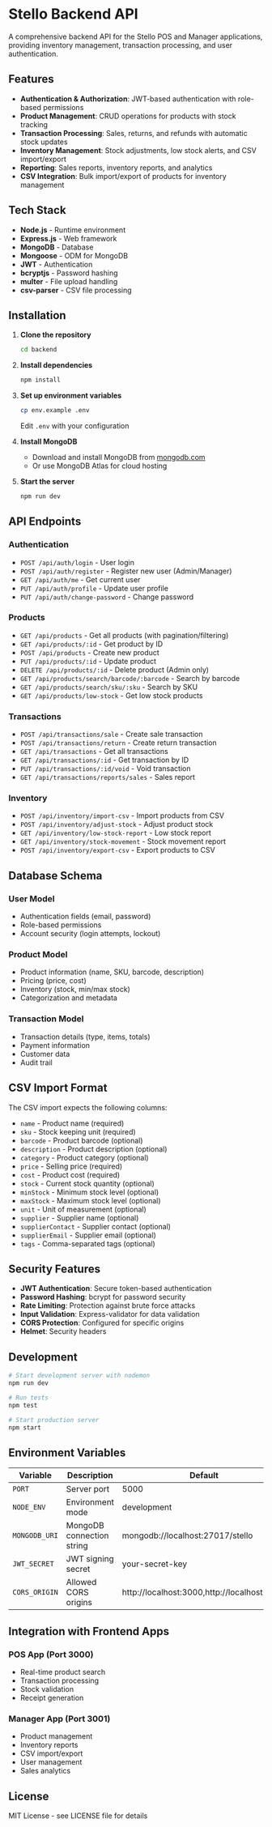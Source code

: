 # Stello Backend API

A comprehensive backend API for the Stello POS and Manager applications, providing inventory management, transaction processing, and user authentication.

## Features

- **Authentication & Authorization**: JWT-based authentication with role-based permissions
- **Product Management**: CRUD operations for products with stock tracking
- **Transaction Processing**: Sales, returns, and refunds with automatic stock updates
- **Inventory Management**: Stock adjustments, low stock alerts, and CSV import/export
- **Reporting**: Sales reports, inventory reports, and analytics
- **CSV Integration**: Bulk import/export of products for inventory management

## Tech Stack

- **Node.js** - Runtime environment
- **Express.js** - Web framework
- **MongoDB** - Database
- **Mongoose** - ODM for MongoDB
- **JWT** - Authentication
- **bcryptjs** - Password hashing
- **multer** - File upload handling
- **csv-parser** - CSV file processing

## Installation

1. **Clone the repository**
   ```bash
   cd backend
   ```

2. **Install dependencies**
   ```bash
   npm install
   ```

3. **Set up environment variables**
   ```bash
   cp env.example .env
   ```
   Edit `.env` with your configuration

4. **Install MongoDB**
   - Download and install MongoDB from [mongodb.com](https://www.mongodb.com/try/download/community)
   - Or use MongoDB Atlas for cloud hosting

5. **Start the server**
   ```bash
   npm run dev
   ```

## API Endpoints

### Authentication
- `POST /api/auth/login` - User login
- `POST /api/auth/register` - Register new user (Admin/Manager)
- `GET /api/auth/me` - Get current user
- `PUT /api/auth/profile` - Update user profile
- `PUT /api/auth/change-password` - Change password

### Products
- `GET /api/products` - Get all products (with pagination/filtering)
- `GET /api/products/:id` - Get product by ID
- `POST /api/products` - Create new product
- `PUT /api/products/:id` - Update product
- `DELETE /api/products/:id` - Delete product (Admin only)
- `GET /api/products/search/barcode/:barcode` - Search by barcode
- `GET /api/products/search/sku/:sku` - Search by SKU
- `GET /api/products/low-stock` - Get low stock products

### Transactions
- `POST /api/transactions/sale` - Create sale transaction
- `POST /api/transactions/return` - Create return transaction
- `GET /api/transactions` - Get all transactions
- `GET /api/transactions/:id` - Get transaction by ID
- `PUT /api/transactions/:id/void` - Void transaction
- `GET /api/transactions/reports/sales` - Sales report

### Inventory
- `POST /api/inventory/import-csv` - Import products from CSV
- `POST /api/inventory/adjust-stock` - Adjust product stock
- `GET /api/inventory/low-stock-report` - Low stock report
- `GET /api/inventory/stock-movement` - Stock movement report
- `POST /api/inventory/export-csv` - Export products to CSV

## Database Schema

### User Model
- Authentication fields (email, password)
- Role-based permissions
- Account security (login attempts, lockout)

### Product Model
- Product information (name, SKU, barcode, description)
- Pricing (price, cost)
- Inventory (stock, min/max stock)
- Categorization and metadata

### Transaction Model
- Transaction details (type, items, totals)
- Payment information
- Customer data
- Audit trail

## CSV Import Format

The CSV import expects the following columns:
- `name` - Product name (required)
- `sku` - Stock keeping unit (required)
- `barcode` - Product barcode (optional)
- `description` - Product description (optional)
- `category` - Product category (optional)
- `price` - Selling price (required)
- `cost` - Product cost (required)
- `stock` - Current stock quantity (optional)
- `minStock` - Minimum stock level (optional)
- `maxStock` - Maximum stock level (optional)
- `unit` - Unit of measurement (optional)
- `supplier` - Supplier name (optional)
- `supplierContact` - Supplier contact (optional)
- `supplierEmail` - Supplier email (optional)
- `tags` - Comma-separated tags (optional)

## Security Features

- **JWT Authentication**: Secure token-based authentication
- **Password Hashing**: bcrypt for password security
- **Rate Limiting**: Protection against brute force attacks
- **Input Validation**: Express-validator for data validation
- **CORS Protection**: Configured for specific origins
- **Helmet**: Security headers

## Development

```bash
# Start development server with nodemon
npm run dev

# Run tests
npm test

# Start production server
npm start
```

## Environment Variables

| Variable | Description | Default |
|----------|-------------|---------|
| `PORT` | Server port | 5000 |
| `NODE_ENV` | Environment mode | development |
| `MONGODB_URI` | MongoDB connection string | mongodb://localhost:27017/stello |
| `JWT_SECRET` | JWT signing secret | your-secret-key |
| `CORS_ORIGIN` | Allowed CORS origins | http://localhost:3000,http://localhost:3001 |

## Integration with Frontend Apps

### POS App (Port 3000)
- Real-time product search
- Transaction processing
- Stock validation
- Receipt generation

### Manager App (Port 3001)
- Product management
- Inventory reports
- CSV import/export
- User management
- Sales analytics

## License

MIT License - see LICENSE file for details 